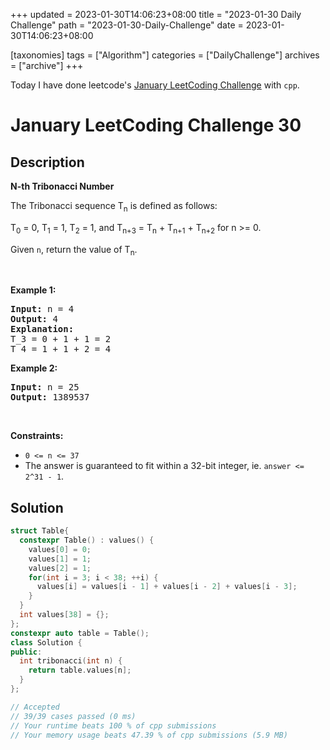 +++
updated = 2023-01-30T14:06:23+08:00
title = "2023-01-30 Daily Challenge"
path = "2023-01-30-Daily-Challenge"
date = 2023-01-30T14:06:23+08:00

[taxonomies]
tags = ["Algorithm"]
categories = ["DailyChallenge"]
archives = ["archive"]
+++

Today I have done leetcode's [January LeetCoding Challenge](https://leetcode.com/problems/n-th-tribonacci-number/) with `cpp`.

<!-- more -->

# January LeetCoding Challenge 30

## Description

**N-th Tribonacci Number**

<p>The Tribonacci sequence T<sub>n</sub> is defined as follows:&nbsp;</p>

<p>T<sub>0</sub> = 0, T<sub>1</sub> = 1, T<sub>2</sub> = 1, and T<sub>n+3</sub> = T<sub>n</sub> + T<sub>n+1</sub> + T<sub>n+2</sub> for n &gt;= 0.</p>

<p>Given <code>n</code>, return the value of T<sub>n</sub>.</p>

<p>&nbsp;</p>
<p><strong class="example">Example 1:</strong></p>

<pre>
<strong>Input:</strong> n = 4
<strong>Output:</strong> 4
<strong>Explanation:</strong>
T_3 = 0 + 1 + 1 = 2
T_4 = 1 + 1 + 2 = 4
</pre>

<p><strong class="example">Example 2:</strong></p>

<pre>
<strong>Input:</strong> n = 25
<strong>Output:</strong> 1389537
</pre>

<p>&nbsp;</p>
<p><strong>Constraints:</strong></p>

<ul>
	<li><code>0 &lt;= n &lt;= 37</code></li>
	<li>The answer is guaranteed to fit within a 32-bit integer, ie. <code>answer &lt;= 2^31 - 1</code>.</li>
</ul>

## Solution

``` cpp
struct Table{
  constexpr Table() : values() {
    values[0] = 0;
    values[1] = 1;
    values[2] = 1;
    for(int i = 3; i < 38; ++i) {
      values[i] = values[i - 1] + values[i - 2] + values[i - 3];
    }
  }
  int values[38] = {};
};
constexpr auto table = Table();
class Solution {
public:
  int tribonacci(int n) {
    return table.values[n];
  }
};

// Accepted
// 39/39 cases passed (0 ms)
// Your runtime beats 100 % of cpp submissions
// Your memory usage beats 47.39 % of cpp submissions (5.9 MB)
```
